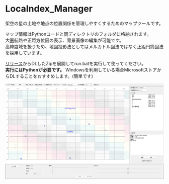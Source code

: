 # LocaIndex_Manager

架空の星の土地や地点の位置関係を管理しやすくするためのマップツールです。  
  
マップ情報はPythonコードと同ディレクトリのフォルダに格納されます。  
大圏航路や正距方位図の表示、背景画像の編集が可能です。  
高緯度域を扱うため、地図投影法としてはメルカトル図法ではなく正距円筒図法を採用しています。  

[リリース](https://github.com/mizugane-kou/LocaIndex_Manager/releases/)からDLしたZipを展開してrun.batを実行して使ってください。  
**実行にはPythonが必要です。** Windowsを利用している場合MicrosoftストアからDLすることをおすすめします。(簡単です)

  
<img src="sample_2.png" width="700">

